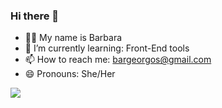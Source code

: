 

### Hi there 👋
- 🙋‍♀️ My name is Barbara
- 🌱 I’m currently learning: Front-End tools
- 📫 How to reach me: bargeorgos@gmail.com
- 😄 Pronouns: She/Her 

![](http://pa1.narvii.com/7817/70895616de8dcaecb668f5e2c830b28a236d121br1-200-204_00.gif)
